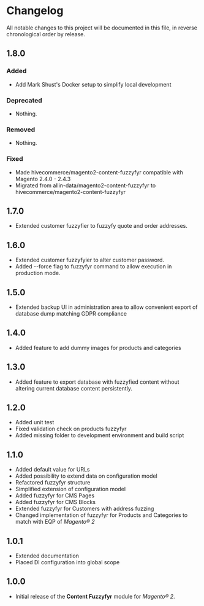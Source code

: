 # Changelog

All notable changes to this project will be documented in this file, in reverse chronological order by release.

## 1.8.0

### Added

- Add Mark Shust's Docker setup to simplify local development

### Deprecated

- Nothing.

### Removed

- Nothing.

### Fixed

- Made hivecommerce/magento2-content-fuzzyfyr compatible with Magento 2.4.0 - 2.4.3
- Migrated from allin-data/magento2-content-fuzzyfyr to hivecommerce/magento2-content-fuzzyfyr

## 1.7.0

- Extended customer fuzzyfier to fuzzyfy quote and order addresses.

## 1.6.0

- Extended customer fuzzyfyier to alter customer password.
- Added --force flag to fuzzyfyr command to allow execution in production mode.

## 1.5.0

- Extended backup UI in administration area to allow convenient export of database dump matching GDPR compliance

## 1.4.0

- Added feature to add dummy images for products and categories

## 1.3.0

- Added feature to export database with fuzzyfied content without altering current database content persistently.

## 1.2.0

- Added unit test
- Fixed validation check on products fuzzyfyr
- Added missing folder to development environment and build script

## 1.1.0

- Added default value for URLs
- Added possibility to extend data on configuration model
- Refactored fuzzyfyr structure
- Simplified extension of configuration model
- Added fuzzyfyr for CMS Pages
- Added fuzzyfyr for CMS Blocks
- Extended fuzzyfyr for Customers with address fuzzing
- Changed implementation of fuzzyfyr for Products and Categories to match with EQP of *Magento® 2*

## 1.0.1

- Extended documentation
- Placed DI configuration into global scope

## 1.0.0

- Initial release of the **Content Fuzzyfyr** module for *Magento® 2*.
